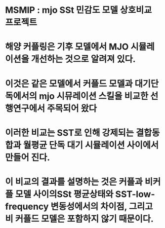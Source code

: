# MSMIP : mjo SSt 민감도 모델 상호비교 프로젝트

# 해양 커플링은 기후 모델에서 MJO 시뮬레이션을 개선하는 것으로 알려져 있다.

# 이것은 같은 모델에서 커플드 모델과 대기단독에서의 mjo 시뮤레이션 스킬을 비교한 선행연구에서 주목되어 왔다

# 이러한 비교는 SST로 인해 강제되는 결합동합과 월평균 단독 대기 시뮬레이션 사이에서 만들어 진다.

# 이 비교의 결과를 설명하는 것은   커플과 비커플 모델 사이의SSt 평균상태와  SST-low-frequency 변동성에서의 차이점, 그리고 비 커플드 모델은 포함하지 않기 때문이다.
